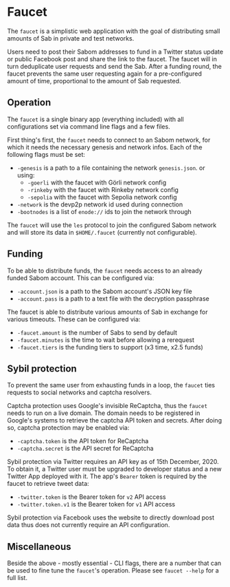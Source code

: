 # Faucet

The `faucet` is a simplistic web application with the goal of distributing small amounts of Sab in private and test networks.

Users need to post their Sabom addresses to fund in a Twitter status update or public Facebook post and share the link to the faucet. The faucet will in turn deduplicate user requests and send the Sab. After a funding round, the faucet prevents the same user requesting again for a pre-configured amount of time, proportional to the amount of Sab requested.

## Operation

The `faucet` is a single binary app (everything included) with all configurations set via command line flags and a few files.

First thing's first, the `faucet` needs to connect to an Sabom network, for which it needs the necessary genesis and network infos. Each of the following flags must be set:

- `-genesis` is a path to a file containing the network `genesis.json`. or using:
  - `-goerli` with the faucet with Görli network config
  - `-rinkeby` with the faucet with Rinkeby network config
  - `-sepolia` with the faucet with Sepolia network config
- `-network` is the devp2p network id used during connection
- `-bootnodes` is a list of `enode://` ids to join the network through

The `faucet` will use the `les` protocol to join the configured Sabom network and will store its data in `$HOME/.faucet` (currently not configurable).

## Funding

To be able to distribute funds, the `faucet` needs access to an already funded Sabom account. This can be configured via:

- `-account.json` is a path to the Sabom account's JSON key file
- `-account.pass` is a path to a text file with the decryption passphrase

The faucet is able to distribute various amounts of Sab in exchange for various timeouts. These can be configured via:

- `-faucet.amount` is the number of Sabs to send by default
- `-faucet.minutes` is the time to wait before allowing a rerequest
- `-faucet.tiers` is the funding tiers to support  (x3 time, x2.5 funds)

## Sybil protection

To prevent the same user from exhausting funds in a loop, the `faucet` ties requests to social networks and captcha resolvers.

Captcha protection uses Google's invisible ReCaptcha, thus the `faucet` needs to run on a live domain. The domain needs to be registered in Google's systems to retrieve the captcha API token and secrets. After doing so, captcha protection may be enabled via:

- `-captcha.token` is the API token for ReCaptcha
- `-captcha.secret` is the API secret for ReCaptcha

Sybil protection via Twitter requires an API key as of 15th December, 2020. To obtain it, a Twitter user must be upgraded to developer status and a new Twitter App deployed with it. The app's `Bearer` token is required by the faucet to retrieve tweet data:

- `-twitter.token` is the Bearer token for `v2` API access
- `-twitter.token.v1` is the Bearer token for `v1` API access

Sybil protection via Facebook uses the website to directly download post data thus does not currently require an API configuration. 

## Miscellaneous

Beside the above - mostly essential - CLI flags, there are a number that can be used to fine tune the `faucet`'s operation. Please see `faucet --help` for a full list.